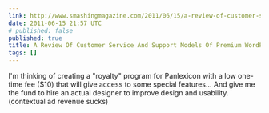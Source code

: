 ```yaml
---
link: http://www.smashingmagazine.com/2011/06/15/a-review-of-customer-service-and-support-models-of-premium-wordpress-shops/
date: 2011-06-15 21:57 UTC
# published: false
published: true
title: A Review Of Customer Service And Support Models Of Premium WordPress Shops
tags: []
---
```


I'm thinking of creating a "royalty" program for Panlexicon with a low one-time fee ($10) that will give access to some special features... And give me the fund to hire an actual designer to improve design and usability. (contextual ad revenue sucks)
